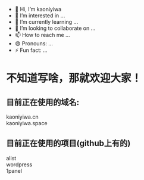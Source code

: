 - 👋 Hi, I’m kaoniyiwa
- 👀 I’m interested in ...
- 🌱 I’m currently learning ...
- 💞️ I’m looking to collaborate on ...
- 📫 How to reach me ...
- 😄 Pronouns: ...
- ⚡ Fun fact: ...

<h1>不知道写啥，那就欢迎大家！</h1>
<h2>目前正在使用的域名:</h2>
kaoniyiwa.cn</br>
kaoniyiwa.space
<h2>目前正在使用的项目(github上有的)</h2>
alist</br>
wordpress</br>
1panel


<!---
kaoniyiwa/kaoniyiwa is a ✨ special ✨ repository because its `README.md` (this file) appears on your GitHub profile.
You can click the Preview link to take a look at your changes.
--->
